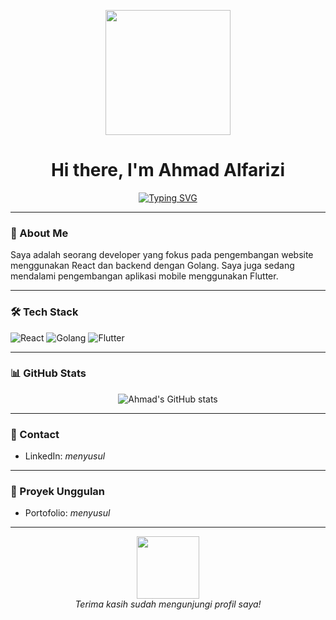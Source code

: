 <p align="center">
  <img src="https://media.giphy.com/media/Y2ZUWLrTy63j9T6qyN/giphy.gif" width="200"/>
</p>

<h1 align="center">Hi there, I'm Ahmad Alfarizi</h1>

<p align="center">
  <a href="https://readme-typing-svg.herokuapp.com/demo/">
    <img src="https://readme-typing-svg.herokuapp.com?font=Fira+Code&size=22&duration=3000&pause=1000&color=00FFAA&center=true&vCenter=true&width=435&lines=Web+Developer;Mobile+Developer+(Basic);React%2C+Golang%2C+Flutter+Enthusiast" alt="Typing SVG" />
  </a>
</p>

---

### 🚀 About Me

Saya adalah seorang developer yang fokus pada pengembangan website menggunakan React dan backend dengan Golang. Saya juga sedang mendalami pengembangan aplikasi mobile menggunakan Flutter.

---

### 🛠️ Tech Stack

![React](https://img.shields.io/badge/-React-61DAFB?style=flat-square&logo=react&logoColor=white)
![Golang](https://img.shields.io/badge/-Golang-00ADD8?style=flat-square&logo=go&logoColor=white)
![Flutter](https://img.shields.io/badge/-Flutter-02569B?style=flat-square&logo=flutter&logoColor=white)

---

### 📊 GitHub Stats

<p align="center">
  <img src="https://github-readme-stats.vercel.app/api?username=AhmadAlfarizi&show_icons=true&theme=radical" alt="Ahmad's GitHub stats" />
</p>

---

### 🔗 Contact

- LinkedIn: *menyusul*

---

### 🌟 Proyek Unggulan

- Portofolio: *menyusul*

---

<p align="center">
  <img src="https://media.giphy.com/media/l0HlBO7eyXzSZkJri/giphy.gif" width="100"/>
  <br>
  <em>Terima kasih sudah mengunjungi profil saya!</em>
</p>
